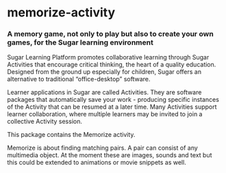 # memorize-activity
<h3>A memory game, not only to play but also to create your own games, for the Sugar learning environment</h3>

Sugar Learning Platform promotes collaborative learning through Sugar Activities that encourage critical thinking, the heart of a quality education. Designed from the ground up especially for children, Sugar offers an alternative to traditional “office-desktop” software.

Learner applications in Sugar are called Activities. They are software packages that automatically save your work - producing specific instances of the Activity that can be resumed at a later time. Many Activities support learner collaboration, where multiple learners may be invited to join a collective Activity session.

This package contains the Memorize activity.

Memorize is about finding matching pairs. A pair can consist of any multimedia object. At the moment these are images, sounds and text but this could be extended to animations or movie snippets as well.


